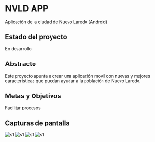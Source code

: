 # NVLD APP

Aplicación de la ciudad de Nuevo Laredo (Android)

## Estado del proyecto

En desarrollo

## Abstracto

Este proyecto apunta a crear una aplicación movil con nuevas y mejores caracteristicas que puedan ayudar a la población de Nuevo Laredo.

## Metas y Objetivos

Facilitar procesos  

## Capturas de pantalla
![s1](principal.png "Principal")
![s1](principal_2.png "Principal(2)")
![s1](noticia.png "noticia")
![s1](notifications.png "Notificacion")